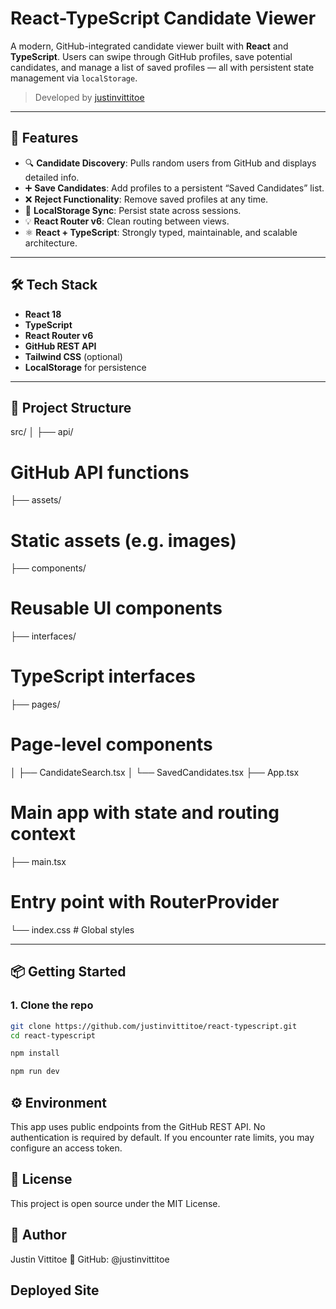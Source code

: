 # React-TypeScript Candidate Viewer

A modern, GitHub-integrated candidate viewer built with **React** and **TypeScript**. Users can swipe through GitHub profiles, save potential candidates, and manage a list of saved profiles — all with persistent state management via `localStorage`.

> Developed by [justinvittitoe](https://github.com/justinvittitoe)

---

## 🚀 Features

- 🔍 **Candidate Discovery**: Pulls random users from GitHub and displays detailed info.
- ➕ **Save Candidates**: Add profiles to a persistent “Saved Candidates” list.
- ❌ **Reject Functionality**: Remove saved profiles at any time.
- 💾 **LocalStorage Sync**: Persist state across sessions.
- 💡 **React Router v6**: Clean routing between views.
- ⚛️ **React + TypeScript**: Strongly typed, maintainable, and scalable architecture.

---

## 🛠 Tech Stack

- **React 18**
- **TypeScript**
- **React Router v6**
- **GitHub REST API**
- **Tailwind CSS** (optional)
- **LocalStorage** for persistence

---

## 🧱 Project Structure

src/ │ ├── api/ 
# GitHub API functions 
├── assets/ 
# Static assets (e.g. images) 
├── components/ 
# Reusable UI components 
├── interfaces/ 
# TypeScript interfaces 
├── pages/ 
# Page-level components 
│ ├── CandidateSearch.tsx │ 
└── SavedCandidates.tsx 
├── App.tsx 
# Main app with state and routing context 
├── main.tsx 
# Entry point with RouterProvider 
└── index.css # Global styles

---
##
## 📦 Getting Started

### 1. Clone the repo

```bash
git clone https://github.com/justinvittitoe/react-typescript.git
cd react-typescript

npm install

npm run dev
```
## ⚙️ Environment
This app uses public endpoints from the GitHub REST API. No authentication is required by default. If you encounter rate limits, you may configure an access token.

## 📄 License
This project is open source under the MIT License.

## 👤 Author
Justin Vittitoe
📍 GitHub: @justinvittitoe

## Deployed Site
